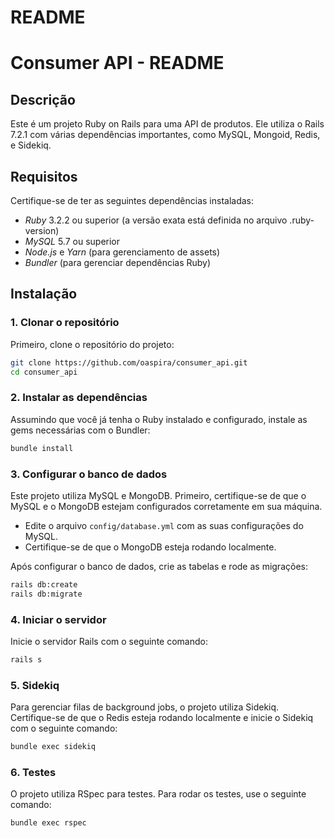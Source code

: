 # README

# Consumer API - README

## Descrição

Este é um projeto Ruby on Rails para uma API de produtos. Ele utiliza o Rails 7.2.1 com várias dependências importantes, como MySQL, Mongoid, Redis, e Sidekiq.

## Requisitos

Certifique-se de ter as seguintes dependências instaladas:

- *Ruby* 3.2.2 ou superior (a versão exata está definida no arquivo .ruby-version)
- *MySQL* 5.7 ou superior
- *Node.js* e *Yarn* (para gerenciamento de assets)
- *Bundler* (para gerenciar dependências Ruby)

## Instalação

### 1. Clonar o repositório

Primeiro, clone o repositório do projeto:

```bash
git clone https://github.com/oaspira/consumer_api.git
cd consumer_api
```

### 2. Instalar as dependências

Assumindo que você já tenha o Ruby instalado e configurado, instale as gems necessárias com o Bundler:

```bash
bundle install
```

### 3. Configurar o banco de dados

Este projeto utiliza MySQL e MongoDB. Primeiro, certifique-se de que o MySQL e o MongoDB estejam configurados corretamente em sua máquina.

- Edite o arquivo `config/database.yml` com as suas configurações do MySQL.
- Certifique-se de que o MongoDB esteja rodando localmente.

Após configurar o banco de dados, crie as tabelas e rode as migrações:

```bash
rails db:create
rails db:migrate
```

### 4. Iniciar o servidor

Inicie o servidor Rails com o seguinte comando:

```bash
rails s
```

### 5. Sidekiq

Para gerenciar filas de background jobs, o projeto utiliza Sidekiq. Certifique-se de que o Redis esteja rodando localmente e inicie o Sidekiq com o seguinte comando:

```bash
bundle exec sidekiq
```

### 6. Testes

O projeto utiliza RSpec para testes. Para rodar os testes, use o seguinte comando:

```bash
bundle exec rspec
```
